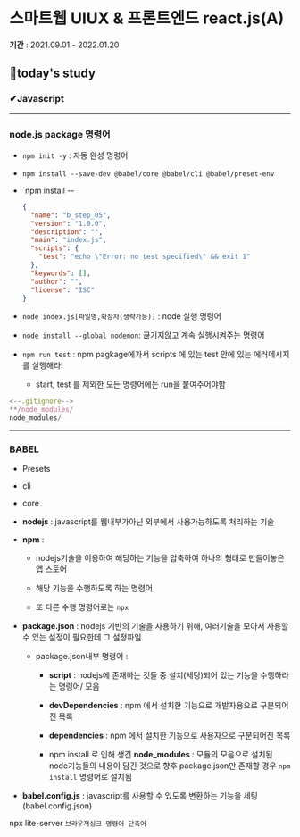 # 스마트웹 UIUX & 프론트엔드 react.js(A)

**기간** : 2021.09.01 - 2022.01.20

## 📌today's study



### ✔Javascript

---

### node.js package 명령어

- `npm init -y`  : 자동 완성 명령어
- `npm install --save-dev @babel/core @babel/cli @babel/preset-env`
- `npm install --

  ```json
  {
    "name": "b_step_05",
    "version": "1.0.0",
    "description": "",
    "main": "index.js",
    "scripts": {
      "test": "echo \"Error: no test specified\" && exit 1"
    },
    "keywords": [],
    "author": "",
    "license": "ISC"
  }
  ```

- `node index.js[파일명,확장자(생략가능)]` : node 실행 명령어

- `node install --global nodemon`:  끊기지않고 계속 실행시켜주는 명령어

- `npm run test` : npm pagkage에가서 scripts 에 있는 test 안에 있는 에러메시지를 실행해라! 

  - start, test 를 제외한 모든 명령어에는 run을 붙여주어야함

```javascript
<--.gitignore-->
**/node_modules/
node_modules/
```



---

### BABEL

- Presets
- cli
- core

- **nodejs** : javascript를 웹내부가아닌 외부에서 사용가능하도록 처리하는 기술

- **npm** :

  - nodejs기술을 이용하여 해당하는 기능을 압축하여 하나의 형태로 만들어놓은 앱 스토어


  - 해당 기능을 수행하도록 하는 명령어


  - 또 다른 수행 명령어로는 `npx`


- **package.json** : nodejs 기반의 기술을 사용하기 위해, 여러기술을 모아서 사용할 수 있는 설정이 필요한데 그 설정파일

  - package.json내부 명령어 :

    - **script** : nodejs에 존재하는 것들 중 설치(세팅)되어 있는 기능을 수행하라는 명령어/ 모음


    - **devDependencies** : npm 에서 설치한 기능으로 개발자용으로 구분되어진 목록


    - **dependencies** : npm 에서 설치한 기능으로 사용자으로 구분되어진 목록


    - npm install 로 인해 생긴 **node_modules** : 모듈의 모음으로 설치된 node기능들의 내용이 담긴 것으로 향후 package.json만 존재할 경우 `npm install` 명령어로 설치됨


- **babel.config.js** : javascript를 사용할 수 있도록 변환하는 기능을 세팅
   (babel.config.json)


npx lite-server `브라우져싱크 명령어 단축어`
